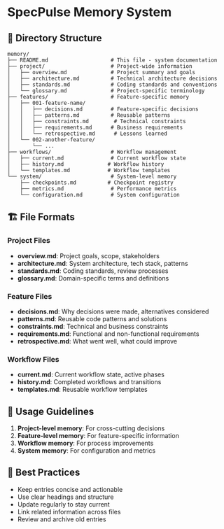 # SpecPulse Memory System

## 📁 Directory Structure

```
memory/
├── README.md                    # This file - system documentation
├── project/                     # Project-wide information
│   ├── overview.md              # Project summary and goals
│   ├── architecture.md          # Technical architecture decisions
│   ├── standards.md             # Coding standards and conventions
│   └── glossary.md              # Project-specific terminology
├── features/                    # Feature-specific memory
│   ├── 001-feature-name/
│   │   ├── decisions.md         # Feature-specific decisions
│   │   ├── patterns.md          # Reusable patterns
│   │   ├── constraints.md        # Technical constraints
│   │   ├── requirements.md      # Business requirements
│   │   └── retrospective.md      # Lessons learned
│   └── 002-another-feature/
│       └── ...
├── workflows/                   # Workflow management
│   ├── current.md               # Current workflow state
│   ├── history.md              # Workflow history
│   └── templates.md            # Workflow templates
└── system/                      # System-level memory
    ├── checkpoints.md          # Checkpoint registry
    ├── metrics.md               # Performance metrics
    └── configuration.md         # System configuration
```

## 🏗️ File Formats

### Project Files
- **overview.md**: Project goals, scope, stakeholders
- **architecture.md**: System architecture, tech stack, patterns
- **standards.md**: Coding standards, review processes
- **glossary.md**: Domain-specific terms and definitions

### Feature Files
- **decisions.md**: Why decisions were made, alternatives considered
- **patterns.md**: Reusable code patterns and solutions
- **constraints.md**: Technical and business constraints
- **requirements.md**: Functional and non-functional requirements
- **retrospective.md**: What went well, what could improve

### Workflow Files
- **current.md**: Current workflow state, active phases
- **history.md**: Completed workflows and transitions
- **templates.md**: Reusable workflow templates

## 🔄 Usage Guidelines

1. **Project-level memory**: For cross-cutting decisions
2. **Feature-level memory**: For feature-specific information
3. **Workflow memory**: For process improvements
4. **System memory**: For configuration and metrics

## 📝 Best Practices

- Keep entries concise and actionable
- Use clear headings and structure
- Update regularly to stay current
- Link related information across files
- Review and archive old entries